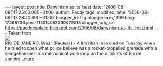 \-\-- layout: post title: Darwinism as its\' best date:
\'2006-08-09T17:25:00.000+01:00\' author: Paddy tags: modified\_time:
\'2006-08-09T17:28:40.690+01:00\' blogger\_id:
tag:blogger.com,1999:blog-17598736.post-115514092066479513
blogger\_orig\_url:
https://paddeesplace.blogspot.com/2006/08/darwinism-as-its-best.html
\-\-- Taken from\
[![](https://photos1.blogger.com/blogger/7081/1699/200/ma_nws_1.png)](https://photos1.blogger.com/blogger/7081/1699/1600/ma_nws_1.gif)\
RIO DE JANEIRO, Brazil (Reuters) - A Brazilian man died on Tuesday when
he tried to open what police believe was a rocket-propelled grenade with
a sledgehammer in a mechanical workshop on the outskirts of Rio de
Janeiro\...[more](https://news.yahoo.com/s/nm/20060809/od_uk_nm/oukoe_uk_brazil_grenade)
